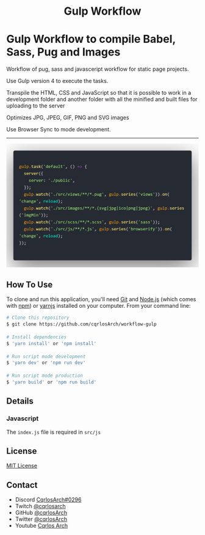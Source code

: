 
<h1 align="center">Gulp Workflow </h1>

# Gulp Workflow to compile Babel, Sass, Pug and Images

Workflow of pug, sass and javasceript workflow for static page projects.

Use Gulp version 4 to execute the tasks.

Transpile the HTML, CSS and JavaScript so that it is possible to work in a development folder and another folder with all the minified and built files for uploading to the server

Optimizes JPG, JPEG, GIF, PNG and SVG images

Use Browser Sync to mode development.

***

<p align="center">
  <img src="code.png">
</p>

## How To Use

To clone and run this application, you'll need [Git](https://git-scm.com) and [Node.js](https://nodejs.org/en/download/) (which comes with [npm](http://npmjs.com)) or [yarnjs](https://yarnpkg.com/) installed on your computer. From your command line:

```bash
# Clone this repository
$ git clone https://github.com/cqrlosArch/workflow-gulp

# Install dependencies
$ 'yarn install' or 'npm install'

# Run script mode development
$ 'yarn dev' or 'npm run dev'

# Run script mode production
$ 'yarn build' or 'npm run build'
```

## Details

### Javascript

The `index.js` file is required in `src/js`

## License

[MIT License](./LICENSE)

## Contact

- Discord [CqrlosArch#0296](https://discord.com/)
- Twitch [@cqrlosarch](https://www.twitch.tv/cqrlosarch/about)
- GitHub [@cqrlosArch](https://github.com/cqrlosArch)
- Twitter [@cqrlosArch](https://twitter.com/cqrlosArch)
- Youtube [Cqrlos Arch](https://www.youtube.com/channel/UCV8eaXiCFXUN5Rkpc42G3ZQ)